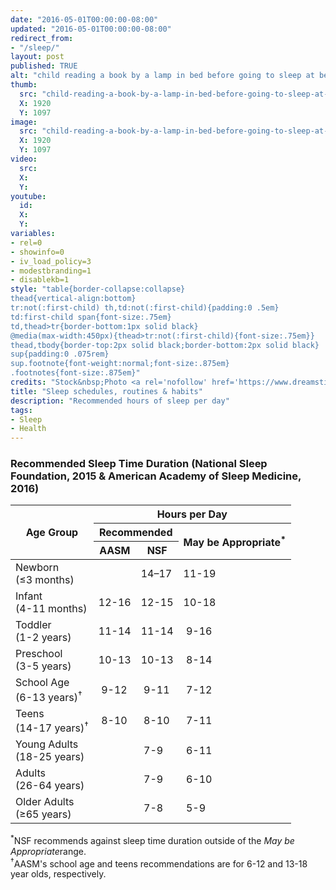 ```yaml
---
date: "2016-05-01T00:00:00-08:00"
updated: "2016-05-01T00:00:00-08:00"
redirect_from:
- "/sleep/"
layout: post
published: TRUE
alt: "child reading a book by a lamp in bed before going to sleep at bedtime"
thumb:
  src: "child-reading-a-book-by-a-lamp-in-bed-before-going-to-sleep-at-bedtime.jpg"
  X: 1920
  Y: 1097
image:
  src: "child-reading-a-book-by-a-lamp-in-bed-before-going-to-sleep-at-bedtime.jpg"
  X: 1920
  Y: 1097
video:
  src:
  X:
  Y:
youtube:
  id:
  X:
  Y:
variables:
- rel=0
- showinfo=0
- iv_load_policy=3
- modestbranding=1
- disablekb=1
style: "table{border-collapse:collapse}
thead{vertical-align:bottom}
tr:not(:first-child) th,td:not(:first-child){padding:0 .5em}
td:first-child span{font-size:.75em}
td,thead>tr{border-bottom:1px solid black}
@media(max-width:450px){thead>tr:not(:first-child){font-size:.75em}}
thead,tbody{border-top:2px solid black;border-bottom:2px solid black}
sup{padding:0 .075rem}
sup.footnote{font-weight:normal;font-size:.875em}
.footnotes{font-size:.875em}"
credits: "Stock&nbsp;Photo <a rel='nofollow' href='https://www.dreamstime.com/stock-photo-preteen-handsome-boy-read-book-lamp-sleep-image58081725' target='_blank'>&copy;</a>&nbsp;Ulianna19970"
title: "Sleep schedules, routines & habits"
description: "Recommended hours of sleep per day"
tags:
- Sleep
- Health
---
```

<h3>Recommended Sleep Time Duration (National Sleep Foundation, 2015 & American Academy of Sleep Medicine, 2016)</h3>
<table class="center">
	<thead>
		<tr>
			<th rowspan="3">Age&nbsp;Group</th>
			<th colspan="3">Hours per&nbsp;Day</th>
		</tr>
		<tr>
			<th colspan="2">Recommended</th>
			<th rowspan="2">May&nbsp;be Appropriate<sup>*</sup></th>
		</tr>
		<tr>
			<th>AASM</th>
			<th>NSF</th>
		</tr>
	</thead>
	<tbody>
		<tr>
			<td>Newborn<br><span>(&le;3 months)</span></td>
			<td></td>
			<td class="mono">14–17</td>
			<td class="mono">11-19</td>
		</tr>
		<tr>
			<td>Infant<br><span>(4-11 months)</span></td>
			<td class="mono">12-16</td>
			<td class="mono">12-15</td>
			<td class="mono">10-18</td>
		</tr>
		<tr>
			<td>Toddler<br><span>(1-2 years)</span></td>
			<td class="mono">11-14</td>
			<td class="mono">11-14</td>
			<td class="mono">&nbsp;9-16</td>
		</tr>
		<tr>
			<td>Preschool<br><span>(3-5 years)</span></td>
			<td class="mono">10-13</td>
			<td class="mono">10-13</td>
			<td class="mono">&nbsp;8-14</td>
		</tr>
		<tr>
			<td>School&nbsp;Age<br><span>(6-13 years)<sup>&dagger;</sup></span></td>
			<td class="mono">&nbsp;9-12</td>
			<td class="mono">&nbsp;9-11</td>
			<td class="mono">&nbsp;7-12</td>
		</tr>
		<tr>
			<td>Teens<br><span>(14-17 years)<sup>&dagger;</sup></span></td>
			<td class="mono">&nbsp;8-10</td>
			<td class="mono">&nbsp;8-10</td>
			<td class="mono">&nbsp;7-11</td>
		</tr>
		<tr>
			<td>Young&nbsp;Adults<br><span>(18-25 years)</span></td>
			<td></td>
			<td class="mono">&nbsp;7-9&nbsp;</td>
			<td class="mono">&nbsp;6-11</td>
		</tr>
		<tr>
			<td>Adults<br><span>(26-64 years)</span></td>
			<td></td>
			<td class="mono">&nbsp;7-9&nbsp;</td>
			<td class="mono">&nbsp;6-10</td>
		</tr>
		<tr>
			<td>Older&nbsp;Adults<br><span>(&ge;65 years)</span></td>
			<td></td>
			<td class="mono">&nbsp;7-8&nbsp;</td>
			<td class="mono">&nbsp;5-9&nbsp;</td>
		</tr>
	</tbody>
</table>
<div class="footnotes">
	<sup>*</sup>NSF recommends against sleep time duration outside of the <i>May be Appropriate</i>range.<br>
	<sup>&dagger;</sup>AASM's school age and teens recommendations are for 6-12 and 13-18 year olds, respectively.
</div>